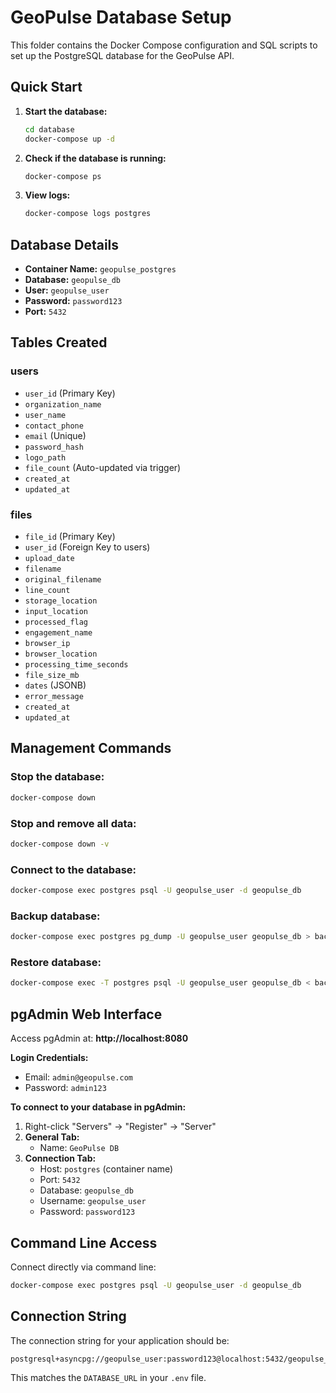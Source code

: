 # GeoPulse Database Setup

This folder contains the Docker Compose configuration and SQL scripts to set up the PostgreSQL database for the GeoPulse API.

## Quick Start

1. **Start the database:**
   ```bash
   cd database
   docker-compose up -d
   ```

2. **Check if the database is running:**
   ```bash
   docker-compose ps
   ```

3. **View logs:**
   ```bash
   docker-compose logs postgres
   ```

## Database Details

- **Container Name:** `geopulse_postgres`
- **Database:** `geopulse_db`
- **User:** `geopulse_user`
- **Password:** `password123`
- **Port:** `5432`

## Tables Created

### users
- `user_id` (Primary Key)
- `organization_name`
- `user_name`
- `contact_phone`
- `email` (Unique)
- `password_hash`
- `logo_path`
- `file_count` (Auto-updated via trigger)
- `created_at`
- `updated_at`

### files
- `file_id` (Primary Key)
- `user_id` (Foreign Key to users)
- `upload_date`
- `filename`
- `original_filename`
- `line_count`
- `storage_location`
- `input_location`
- `processed_flag`
- `engagement_name`
- `browser_ip`
- `browser_location`
- `processing_time_seconds`
- `file_size_mb`
- `dates` (JSONB)
- `error_message`
- `created_at`
- `updated_at`

## Management Commands

### Stop the database:
```bash
docker-compose down
```

### Stop and remove all data:
```bash
docker-compose down -v
```

### Connect to the database:
```bash
docker-compose exec postgres psql -U geopulse_user -d geopulse_db
```

### Backup database:
```bash
docker-compose exec postgres pg_dump -U geopulse_user geopulse_db > backup.sql
```

### Restore database:
```bash
docker-compose exec -T postgres psql -U geopulse_user geopulse_db < backup.sql
```

## pgAdmin Web Interface

Access pgAdmin at: **http://localhost:8080**

**Login Credentials:**
- Email: `admin@geopulse.com`
- Password: `admin123`

**To connect to your database in pgAdmin:**
1. Right-click "Servers" → "Register" → "Server"
2. **General Tab:**
   - Name: `GeoPulse DB`
3. **Connection Tab:**
   - Host: `postgres` (container name)
   - Port: `5432`
   - Database: `geopulse_db`
   - Username: `geopulse_user`
   - Password: `password123`

## Command Line Access

Connect directly via command line:
```bash
docker-compose exec postgres psql -U geopulse_user -d geopulse_db
```

## Connection String

The connection string for your application should be:
```
postgresql+asyncpg://geopulse_user:password123@localhost:5432/geopulse_db
```

This matches the `DATABASE_URL` in your `.env` file.